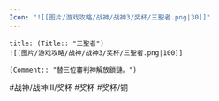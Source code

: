 ```yaml
---
Icon: "![[图片/游戏攻略/战神/战神3/奖杯/三聖者.png|30]]"
---
```

```ad-common-bronze-trophy
title: (Title:: "三聖者")
![[图片/游戏攻略/战神/战神3/奖杯/三聖者.png|100]]

(Comment:: "替三位審判神解放鎖鏈。")
```

#战神/战神III/奖杯 #奖杯 #奖杯/铜

